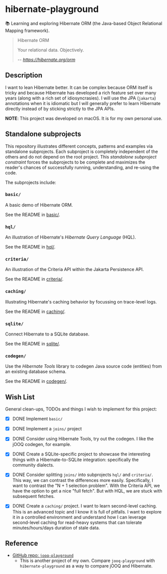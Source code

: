 # hibernate-playground

📚 Learning and exploring Hibernate ORM (the Java-based Object Relational Mapping framework).

> Hibernate ORM
>
> Your relational data. Objectively.
>
> -- <cite>https://hibernate.org/orm</cite>


## Description

I want to lean Hibernate better. It can be complex because ORM itself is tricky and because Hibernate has developed a
rich feature set over many years (along with a rich set of idiosyncrasies). I will use the JPA (`jakarta`) annotations
when it is idiomatic but I will generally prefer to learn Hibernate directly instead of by sticking strictly to the JPA
APIs.

**NOTE**: This project was developed on macOS. It is for my own personal use.


## Standalone subprojects

This repository illustrates different concepts, patterns and examples via standalone subprojects. Each subproject is
completely independent of the others and do not depend on the root project. This _standalone subproject constraint_
forces the subprojects to be complete and maximizes the reader's chances of successfully running, understanding, and
re-using the code.

The subprojects include:


### `basic/`

A basic demo of Hibernate ORM.

See the README in [basic/](basic/).


### `hql/`

An illustration of Hibernate's *Hibernate Query Language* (HQL).

See the README in [hql/](hql/).


### `criteria/`

An illustration of the Criteria API within the Jakarta Persistence API.

See the README in [criteria/](criteria/).


### `caching/`

Illustrating Hibernate's caching behavior by focussing on trace-level logs.

See the README in [caching/](caching/).


### `sqlite/`

Connect Hibernate to a SQLite database.

See the README in [sqlite/](sqlite/).

### `codegen/`

Use the *Hibernate Tools* library to codegen Java source code (entities) from an existing database schema.

See the README in [codegen/](codegen/).


## Wish List

General clean-ups, TODOs and things I wish to implement for this project:

* [x] DONE Implement `basic/`
* [x] DONE Implement a `joins/` project
* [x] DONE Consider using Hibernate Tools, try out the codegen. I like the jOOQ codegen, for example.
* [x] DONE Create a SQLite-specific project to showcase the interesting things with a Hibernate-to-SQLite integration:
      specifically the community dialects.
* [x] DONE Consider splitting `joins/` into subprojects `hql/` and `criteria/`. This way, we can contrast the differences more easily.
      Specifically, I want to contrast the "N + 1 selection problem". With the Criteria API, we have the option to get
      a nice "full fetch". But with HQL, we are stuck with subsequent fetches.
* [x] DONE Create a `caching/` project. I want to learn second-level caching. This is an advanced topic and I know it is full
  of pitfalls. I want to explore it in a controlled environment and understand how I can leverage second-level caching
  for read-heavy systems that can tolerate minutes/hours/days duration of stale data.


## Reference

* [GitHub repo: `jooq-playground`](https://github.com/dgroomes/jooq-playground)
  * This is another project of my own. Compare `jooq-playground` with `hibernate-playground` as a way to compare jOOQ
    and Hibernate. 
